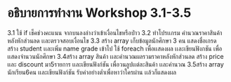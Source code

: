  # อธิบายการทำงาน Workshop 3.1-3.5
3.1 ใช้ if เช็คช่วงคะแนน จากบนลงล่างว่าเข้าเงื่อนไขหรือป่าว
3.2 ทำโปรเเกรม คำนวณราคาสินค้า หลังหักส่วนลด เเละตรวจสอบเงื่อนไข 
3.3 สร้าง array เก็บข้อมูลนักศึกษา 3 คน แสดงชื่อเกรด สร้าง student เเละเพิ่ม name grade เข้าไป ใช้ foreach เพื่อเเสดงผล เเละเขียนฟังกชัน เพื่อเเสดงจำนวนนักศึกษา
3.4สร้าง array สินค้า เเละคำนวณผลรวมราคาหลังหักส่วนลด สร้าง price เเละ discount มา5รายการ เเละเขียนฟังก์ชัน เพื่อวนลูปเเต่ละสินค้า เเละคำนวณ
3.5สร้าง array นักเรียน6คน เเละเขียนฟังก์ชัน รับค่าอย่างต่ำเพื่อหาว่าใครผ่าน เเล้วก็แสดงผล 
